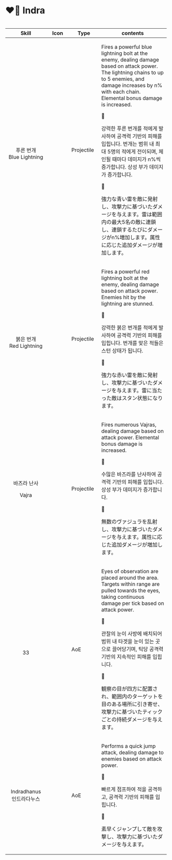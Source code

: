 # ❤️‍🔥 Indra

### <img src="../../../../.gitbook/assets/image (579).png" alt="" data-size="original">

<table data-full-width="true"><thead><tr><th width="181" align="center">Skill</th><th width="135" align="center">Icon</th><th width="105">Type</th><th width="606">contents</th></tr></thead><tbody><tr><td align="center"><br>푸른 번개<br>Blue Lightning</td><td align="center"><img src="../../../../.gitbook/assets/Skill_3101.png" alt=""></td><td>Projectile</td><td><p>Fires a powerful blue lightning bolt at the enemy, dealing damage based on attack power. The lightning chains to up to 5 enemies, and damage increases by n% with each chain. Elemental bonus damage is increased. </p><p>🔹 </p><p>강력한 푸른 번개를 적에게 발사하여 공격력 기반의 피해를 입힙니다. 번개는 범위 내 최대 5명의 적에게 전이되며, 체인될 때마다 데미지가 n%씩 증가합니다. 상성 부가 데미지가 증가합니다. </p><p>🔹 </p><p>強力な青い雷を敵に発射し、攻撃力に基づいたダメージを与えます。雷は範囲内の最大5名の敵に連鎖し、連鎖するたびにダメージがn%増加します。属性に応じた追加ダメージが増加します。</p></td></tr><tr><td align="center"><br>붉은 번개<br>Red Lightning<br></td><td align="center"><img src="../../../../.gitbook/assets/Skill_3102.png" alt=""></td><td>Projectile</td><td><p>Fires a powerful red lightning bolt at the enemy, dealing damage based on attack power. Enemies hit by the lightning are stunned. </p><p>🔹 </p><p>강력한 붉은 번개를 적에게 발사하여 공격력 기반의 피해를 입힙니다. 번개를 맞은 적들은 스턴 상태가 됩니다. </p><p>🔹 </p><p>強力な赤い雷を敵に発射し、攻撃力に基づいたダメージを与えます。雷に当たった敵はスタン状態になります。</p></td></tr><tr><td align="center"><p>바즈라 난사</p><p>Vajra</p></td><td align="center"><img src="../../../../.gitbook/assets/Skill_3103.png" alt=""></td><td>Projectile</td><td><p>Fires numerous Vajras, dealing damage based on attack power. Elemental bonus damage is increased. </p><p>🔹 </p><p>수많은 바즈라를 난사하여 공격력 기반의 피해를 입힙니다. 상성 부가 데미지가 증가합니다. </p><p>🔹</p><p> 無数のヴァジュラを乱射し、攻撃力に基づいたダメージを与えます。属性に応じた追加ダメージが増加します。</p></td></tr><tr><td align="center"><br>33<br></td><td align="center"><img src="../../../../.gitbook/assets/Skill_3104.png" alt=""></td><td>AoE</td><td><p>Eyes of observation are placed around the area. Targets within range are pulled towards the eyes, taking continuous damage per tick based on attack power. </p><p>🔹 </p><p>관찰의 눈이 사방에 배치되어 범위 내 타겟을 눈이 있는 곳으로 끌어당기며, 틱당 공격력 기반의 지속적인 피해를 입힙니다. </p><p>🔹 </p><p>観察の目が四方に配置され、範囲内のターゲットを目のある場所に引き寄せ、攻撃力に基づいたティックごとの持続ダメージを与えます。</p></td></tr><tr><td align="center"><p>Indradhanus<br>인드라다누스</p><p></p></td><td align="center"><img src="../../../../.gitbook/assets/Skill_3105.png" alt=""></td><td>AoE</td><td><p>Performs a quick jump attack, dealing damage to enemies based on attack power. </p><p>🔹 </p><p>빠르게 점프하여 적을 공격하고, 공격력 기반의 피해를 입힙니다. </p><p>🔹 </p><p>素早くジャンプして敵を攻撃し、攻撃力に基づいたダメージを与えます。</p></td></tr></tbody></table>
